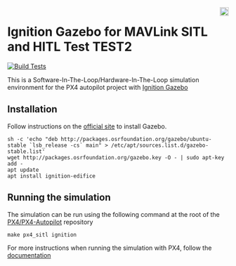 <img align="right" height="20" src="https://auterion.com/wp-content/uploads/2020/05/auterion_logo_default_sunrise.svg">

# Ignition Gazebo for MAVLink SITL and HITL Test TEST2

[![Build Tests](https://github.com/Auterion/sitl_ign_gazebo/actions/workflows/build_test.yml/badge.svg)](https://github.com/Auterion/sitl_ign_gazebo/actions/workflows/build_test.yml)

This is a Software-In-The-Loop/Hardware-In-The-Loop simulation environment for the PX4 autopilot project with [Ignition Gazebo](https://ignitionrobotics.org/home)

## Installation

Follow instructions on the [official site](http://gazebosim.org/tutorials?cat=install) to install Gazebo.

```
sh -c 'echo "deb http://packages.osrfoundation.org/gazebo/ubuntu-stable `lsb_release -cs` main" > /etc/apt/sources.list.d/gazebo-stable.list'
wget http://packages.osrfoundation.org/gazebo.key -O - | sudo apt-key add -
apt update
apt install ignition-edifice
```

## Running the simulation
The simulation can be run using the following command at the root of the [PX4/PX4-Autopilot](https://github.com/PX4/PX4-Autopilot) repository
```
make px4_sitl ignition
```

For more instructions when running the simulation with PX4, follow the [documentation](http://docs.px4.io/master/en/simulation/ignition_gazebo.html)
